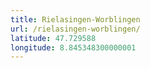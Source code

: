 ```yaml
---
title: Rielasingen-Worblingen
url: /rielasingen-worblingen/
latitude: 47.729588
longitude: 8.845348300000001
---
```

